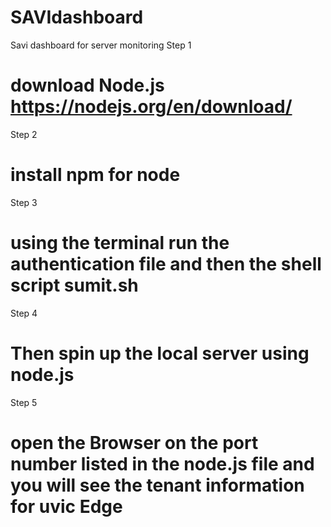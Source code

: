 # SAVIdashboard
Savi dashboard for server monitoring
Step 1
# download Node.js https://nodejs.org/en/download/

Step 2
# install npm for node 
Step 3 
# using the terminal run the authentication file and then the shell script sumit.sh 
Step 4
# Then spin up the local server using node.js 
Step 5
# open the Browser on the port number listed in the node.js file and you will see the tenant information for uvic Edge 


